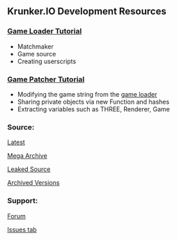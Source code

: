 ## Krunker.IO Development Resources

### [Game Loader Tutorial](./loader.md)

- Matchmaker
- Game source
- Creating userscripts

### [Game Patcher Tutorial](./patcher.md)

- Modifying the game string from the [game loader](./loader.md)
- Sharing private objects via new Function and hashes
- Extracting variables such as THREE, Renderer, Game

### Source:

[Latest](https://api.sys32.dev/v2/source)

[Mega Archive](https://mega.nz/folder/PAcjzaYb#ITVrn9P7-0kRurX3MU969w)

[Leaked Source](https://mega.nz/folder/OJEgjLIJ#YEyz7VsyyjauZarD8JLldg)

[Archived Versions](https://mega.nz/folder/eE9ghBzS#nw_TzAoWnK9Cz5Sry-lECw)

### Support:

[Forum](https://forum.sys32.dev)

[Issues tab](./issues)
